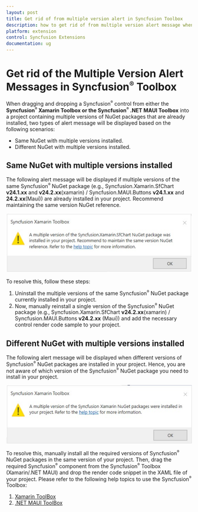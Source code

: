 ```yaml
---
layout: post
title: Get rid of from multiple version alert in Syncfusion Toolbox
description: how to get rid of from multiple version alert message when drag and drop a Syncfusion component from Syncfusion Toolbox?
platform: extension
control: Syncfusion Extensions
documentation: ug
---
```


# Get rid of the Multiple Version Alert Messages in Syncfusion<sup style="font-size:70%">&reg;</sup> Toolbox

When dragging and dropping a Syncfusion<sup style="font-size:70%">&reg;</sup> control from either the **Syncfusion<sup style="font-size:70%">&reg;</sup> Xamarin Toolbox or the Syncfusion<sup style="font-size:70%">&reg;</sup> .NET MAUI Toolbox** into a project containing multiple versions of NuGet packages that are already installed, two types of alert message will be displayed based on the following scenarios:

* Same NuGet with multiple versions installed.
* Different NuGet with multiple versions installed.

## Same NuGet with multiple versions installed

The following alert message will be displayed if multiple versions of the same Syncfusion<sup style="font-size:70%">&reg;</sup> NuGet package (e.g., Syncfusion.Xamarin.SfChart **v24.1.xx** and **v24.2.xx**(xamarin) / Syncfusion.MAUI.Buttons **v24.1.xx** and **24.2.xx**(Maui)) are already installed in your project. Recommend maintaining the same version NuGet reference.

![Syncfusion<sup style="font-size:70%">&reg;</sup> Xamarin toolbox alert message when multiple version of the same Syncfusion<sup style="font-size:70%">&reg;</sup> Xamarin NuGet package already installed in the project](Alert-message-in-Syncfusion-Xamarin-Toolbox_images\Same-NuGet-Multiple-Version-Installed.jpg)

To resolve this, follow these steps:
1.	Uninstall the multiple versions of the same Syncfusion<sup style="font-size:70%">&reg;</sup> NuGet package currently installed in your project. 
2.	Now, manually reinstall a single version of the Syncfusion<sup style="font-size:70%">&reg;</sup> NuGet package (e.g., Syncfusion.Xamarin.SfChart **v24.2.xx**(xamarin)  / Syncfusion.MAUI.Buttons **v24.2.xx** (Maui)) and add the necessary control render code sample to your project.

## Different NuGet with multiple versions installed

The following alert message will be displayed when different versions of Syncfusion<sup style="font-size:70%">&reg;</sup> NuGet packages are installed in your project. Hence, you are not aware of which version of the Syncfusion<sup style="font-size:70%">&reg;</sup> NuGet package you need to install in your project.

![Syncfusion<sup style="font-size:70%">&reg;</sup> Xamarin toolbox alert message when different Syncfusion<sup style="font-size:70%">&reg;</sup> Xamarin NuGet packages are installed with multiple version in the project](Alert-message-in-Syncfusion-Xamarin-Toolbox_images\Diferent-NuGet-Multiple-Version-Installed.jpg)

To resolve this, manually install all the required versions of Syncfusion<sup style="font-size:70%">&reg;</sup> NuGet packages in the same version of your project. Then, drag the required Syncfusion<sup style="font-size:70%">&reg;</sup> component from the Syncfusion<sup style="font-size:70%">&reg;</sup> Toolbox (Xamarin/.NET MAUI) and drop the render code snippet in the XAML file of your project. Please refer to the following help topics to use the Syncfusion<sup style="font-size:70%">&reg;</sup> Toolbox:

1. [Xamarin ToolBox](https://help.Syncfusion.com/extension/xamarin-extension/toolbox)
2. [.NET MAUI ToolBox](https://help.Syncfusion.com/maui/visual-studio-integration/toolbox-control)



